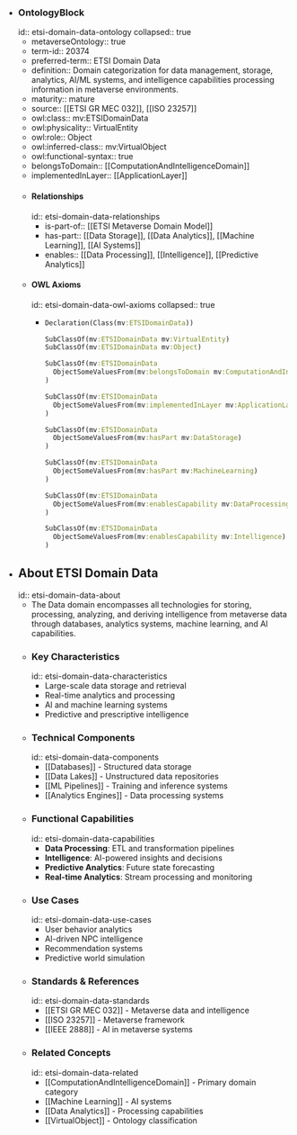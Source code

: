 - ### OntologyBlock
  id:: etsi-domain-data-ontology
  collapsed:: true
	- metaverseOntology:: true
	- term-id:: 20374
	- preferred-term:: ETSI Domain Data
	- definition:: Domain categorization for data management, storage, analytics, AI/ML systems, and intelligence capabilities processing information in metaverse environments.
	- maturity:: mature
	- source:: [[ETSI GR MEC 032]], [[ISO 23257]]
	- owl:class:: mv:ETSIDomainData
	- owl:physicality:: VirtualEntity
	- owl:role:: Object
	- owl:inferred-class:: mv:VirtualObject
	- owl:functional-syntax:: true
	- belongsToDomain:: [[ComputationAndIntelligenceDomain]]
	- implementedInLayer:: [[ApplicationLayer]]
	- #### Relationships
	  id:: etsi-domain-data-relationships
		- is-part-of:: [[ETSI Metaverse Domain Model]]
		- has-part:: [[Data Storage]], [[Data Analytics]], [[Machine Learning]], [[AI Systems]]
		- enables:: [[Data Processing]], [[Intelligence]], [[Predictive Analytics]]
	- #### OWL Axioms
	  id:: etsi-domain-data-owl-axioms
	  collapsed:: true
		- ```clojure
		  Declaration(Class(mv:ETSIDomainData))

		  SubClassOf(mv:ETSIDomainData mv:VirtualEntity)
		  SubClassOf(mv:ETSIDomainData mv:Object)

		  SubClassOf(mv:ETSIDomainData
		    ObjectSomeValuesFrom(mv:belongsToDomain mv:ComputationAndIntelligenceDomain)
		  )

		  SubClassOf(mv:ETSIDomainData
		    ObjectSomeValuesFrom(mv:implementedInLayer mv:ApplicationLayer)
		  )

		  SubClassOf(mv:ETSIDomainData
		    ObjectSomeValuesFrom(mv:hasPart mv:DataStorage)
		  )

		  SubClassOf(mv:ETSIDomainData
		    ObjectSomeValuesFrom(mv:hasPart mv:MachineLearning)
		  )

		  SubClassOf(mv:ETSIDomainData
		    ObjectSomeValuesFrom(mv:enablesCapability mv:DataProcessing)
		  )

		  SubClassOf(mv:ETSIDomainData
		    ObjectSomeValuesFrom(mv:enablesCapability mv:Intelligence)
		  )
		  ```
- ## About ETSI Domain Data
  id:: etsi-domain-data-about
	- The Data domain encompasses all technologies for storing, processing, analyzing, and deriving intelligence from metaverse data through databases, analytics systems, machine learning, and AI capabilities.
	- ### Key Characteristics
	  id:: etsi-domain-data-characteristics
		- Large-scale data storage and retrieval
		- Real-time analytics and processing
		- AI and machine learning systems
		- Predictive and prescriptive intelligence
	- ### Technical Components
	  id:: etsi-domain-data-components
		- [[Databases]] - Structured data storage
		- [[Data Lakes]] - Unstructured data repositories
		- [[ML Pipelines]] - Training and inference systems
		- [[Analytics Engines]] - Data processing systems
	- ### Functional Capabilities
	  id:: etsi-domain-data-capabilities
		- **Data Processing**: ETL and transformation pipelines
		- **Intelligence**: AI-powered insights and decisions
		- **Predictive Analytics**: Future state forecasting
		- **Real-time Analytics**: Stream processing and monitoring
	- ### Use Cases
	  id:: etsi-domain-data-use-cases
		- User behavior analytics
		- AI-driven NPC intelligence
		- Recommendation systems
		- Predictive world simulation
	- ### Standards & References
	  id:: etsi-domain-data-standards
		- [[ETSI GR MEC 032]] - Metaverse data and intelligence
		- [[ISO 23257]] - Metaverse framework
		- [[IEEE 2888]] - AI in metaverse systems
	- ### Related Concepts
	  id:: etsi-domain-data-related
		- [[ComputationAndIntelligenceDomain]] - Primary domain category
		- [[Machine Learning]] - AI systems
		- [[Data Analytics]] - Processing capabilities
		- [[VirtualObject]] - Ontology classification
